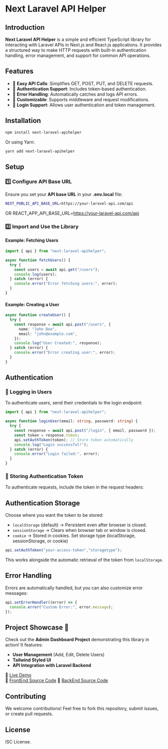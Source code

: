 # Next Laravel API Helper

## Introduction
**Next Laravel API Helper** is a simple and efficient TypeScript library for interacting with Laravel APIs in Next.js and React.js applications. It provides a structured way to make HTTP requests with built-in authentication handling, error management, and support for common API operations.

## Features
- 🔹 **Easy API Calls**: Simplifies GET, POST, PUT, and DELETE requests.
- 🔹 **Authentication Support**: Includes token-based authentication.
- 🔹 **Error Handling**: Automatically catches and logs API errors.
- 🔹 **Customizable**: Supports middleware and request modifications.
- 🔹 **Login Support**: Allows user authentication and token management.

## Installation
```sh
npm install next-laravel-apihelper
```
Or using Yarn:
```sh
yarn add next-laravel-apihelper
```

## Setup
### 1️⃣ Configure API Base URL
Ensure you set your **API base URL** in your **.env.local** file:
```sh
NEXT_PUBLIC_API_BASE_URL=https://your-laravel-api.com/api
```
OR 
REACT_APP_API_BASE_URL=https://your-laravel-api.com/api

### 2️⃣ Import and Use the Library
#### Example: Fetching Users
```ts
import { api } from "next-laravel-apihelper";

async function fetchUsers() {
  try {
    const users = await api.get("/users");
    console.log(users);
  } catch (error) {
    console.error("Error fetching users:", error);
  }
}
```

#### Example: Creating a User
```ts
async function createUser() {
  try {
    const response = await api.post("/users", {
      name: "John Doe",
      email: "john@example.com",
    });
    console.log("User Created:", response);
  } catch (error) {
    console.error("Error creating user:", error);
  }
}
```

## Authentication
### 🔐 Logging in Users
To authenticate users, send their credentials to the login endpoint:
```ts
import { api } from "next-laravel-apihelper";

async function loginUser(email: string, password: string) {
  try {
    const response = await api.post("/login", { email, password });
    const token = response.token;
    api.setAuthToken(token); // Store token automatically
    console.log("Login successful!");
  } catch (error) {
    console.error("Login failed:", error);
  }
}
```

### 📌 Storing Authentication Token
To authenticate requests, include the token in the request headers:
## Authentication Storage

Choose where you want the token to be stored:

- `localStorage` (default) → Persistent even after browser is closed.
- `sessionStorage` → Clears when browser tab or window is closed.
- `cookie` → Stored in cookies.
Set storage type (localStorage, sessionStorage, or cookie)
```ts
api.setAuthToken("your-access-token","storagetype");
```
This works alongside the automatic retrieval of the token from `localStorage`.

## Error Handling
Errors are automatically handled, but you can also customize error messages:
```ts
api.setErrorHandler((error) => {
  console.error("Custom Error:", error.message);
});
```

## Project Showcase 🎉
Check out the **Admin Dashboard Project** demonstrating this library in action! It features:
- **User Management** (Add, Edit, Delete Users)
- **Tailwind Styled UI**
- **API Integration with Laravel Backend**

🔗 [Live Demo](https://admin-dashboard-project-w4rw.onrender.com)  
📂 [FrontEnd Source Code](https://github.com/okoloemeka37/Admin-Dashboard-Project)
📂 [BackEnd Source Code](https://github.com/okoloemeka37/laravel-backend-for-Admin-Dashboard-Project)     

## Contributing
We welcome contributions! Feel free to fork this repository, submit issues, or create pull requests.

## License
ISC License.

